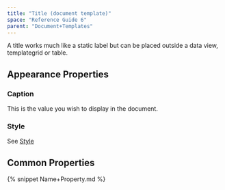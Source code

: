 ```yaml
---
title: "Title (document template)"
space: "Reference Guide 6"
parent: "Document+Templates"
---
```



A title works much like a static label but can be placed outside a data view, templategrid or table.

## Appearance Properties

### Caption

This is the value you wish to display in the document.

### Style

See [Style](Style)

## Common Properties

{% snippet Name+Property.md %}
